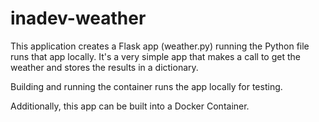 # inadev-weather

This application creates a Flask app (weather.py) running the Python file runs that app locally. It's a very simple app that makes a call to get the weather and stores the results in a dictionary.

Building and running the container runs the app locally for testing.

Additionally, this app can be built into a Docker Container.
